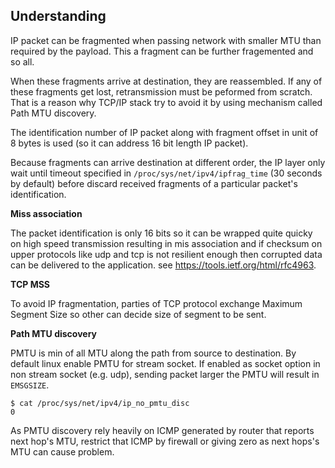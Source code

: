 ## Understanding

IP packet can be fragmented when passing network with smaller MTU than required by the payload. This a fragment can be further
fragemented and so all. 

When these fragments arrive at destination, they are reassembled. If any of these fragments get lost, retransmission must be 
peformed from scratch. That is a reason why TCP/IP stack try to avoid it by using mechanism called Path MTU discovery.

The identification number of IP packet along with fragment offset in unit of 8 bytes is used (so it can address 16 bit 
length IP packet).

Because fragments can arrive destination at different order, the IP layer only wait until timeout specified in 
`/proc/sys/net/ipv4/ipfrag_time` (30 seconds by default) before discard received fragments of a particular packet's identification.

**Miss association**

The packet identification is only 16 bits so it can be wrapped quite quicky on high speed transmission resulting in mis association and if checksum on upper protocols like udp and tcp is not resilient enough then corrupted data can be delivered to the application. see https://tools.ietf.org/html/rfc4963.

**TCP MSS**

To avoid IP fragmentation, parties of TCP protocol exchange Maximum Segment Size so other can decide size of segment to be sent.

**Path MTU discovery**

PMTU is min of all MTU along the path from source to destination. By default linux enable PMTU for stream socket. If enabled as socket option in non stream socket (e.g. udp), sending packet larger the PMTU will result in `EMSGSIZE`. 

    $ cat /proc/sys/net/ipv4/ip_no_pmtu_disc
    0

As PMTU discovery rely heavily on ICMP generated by router that reports next hop's MTU, restrict that ICMP by firewall or giving zero as next hops's MTU can cause problem.


